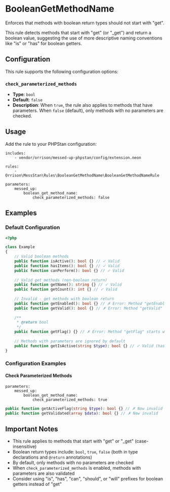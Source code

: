 # BooleanGetMethodName

Enforces that methods with boolean return types should not start with "get".

This rule detects methods that start with "get" (or "_get") and return a boolean value, suggesting the use of more descriptive naming conventions like "is" or "has" for boolean getters.

## Configuration

This rule supports the following configuration options:

### `check_parameterized_methods`
- **Type**: `bool`
- **Default**: `false`
- **Description**: When `true`, the rule also applies to methods that have parameters. When `false` (default), only methods with no parameters are checked.

## Usage

Add the rule to your PHPStan configuration:

```neon
includes:
    - vendor/orrison/messed-up-phpstan/config/extension.neon

rules:
    - Orrison\MessStan\Rules\BooleanGetMethodName\BooleanGetMethodNameRule

parameters:
    messed_up:
        boolean_get_method_name:
            check_parameterized_methods: false
```

## Examples

### Default Configuration

```php
<?php

class Example
{
    // Valid boolean methods
    public function isActive(): bool {} // ✓ Valid
    public function hasItems(): bool {} // ✓ Valid
    public function canPerform(): bool {} // ✓ Valid
    
    // Valid get methods (non-boolean return)
    public function getName(): string {} // ✓ Valid
    public function getCount(): int {} // ✓ Valid
    
    // Invalid - get methods with boolean return
    public function getEnabled(): bool {} // ✗ Error: Method "getEnabled" starts with "get" and returns boolean, consider using "is" or "has" instead.
    public function getValid(): bool {} // ✗ Error: Method "getValid" starts with "get" and returns boolean, consider using "is" or "has" instead.
    
    /**
     * @return bool
     */
    public function getFlag() {} // ✗ Error: Method "getFlag" starts with "get" and returns boolean, consider using "is" or "has" instead.
    
    // Methods with parameters are ignored by default
    public function getIsActive(string $type): bool {} // ✓ Valid (has parameters)
}
```

### Configuration Examples

#### Check Parameterized Methods

```neon
parameters:
    messed_up:
        boolean_get_method_name:
            check_parameterized_methods: true
```

```php
public function getActiveFlag(string $type): bool {} // ✗ Now invalid
public function getValidated(array $data): bool {} // ✗ Now invalid
```

## Important Notes

- This rule applies to methods that start with "get" or "_get" (case-insensitive)
- Boolean return types include: `bool`, `true`, `false` (both in type declarations and `@return` annotations)
- By default, only methods with no parameters are checked
- When `check_parameterized_methods` is enabled, methods with parameters are also validated
- Consider using "is", "has", "can", "should", or "will" prefixes for boolean getters instead of "get"
